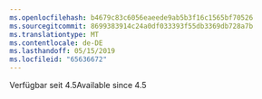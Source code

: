 ```yaml
---
ms.openlocfilehash: b4679c83c6056eaeede9ab5b3f16c1565bf70526
ms.sourcegitcommit: 8699383914c24a0df033393f55db3369db728a7b
ms.translationtype: MT
ms.contentlocale: de-DE
ms.lasthandoff: 05/15/2019
ms.locfileid: "65636672"
---
```

<span data-ttu-id="f94dd-101">Verfügbar seit 4.5</span><span class="sxs-lookup"><span data-stu-id="f94dd-101">Available since 4.5</span></span>
